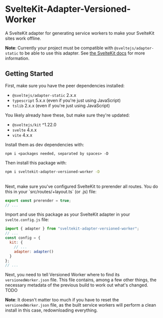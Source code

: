 # SvelteKit-Adapter-Versioned-Worker
A SvelteKit adapter for generating service workers to make your SvelteKit sites work offline.

**Note**: Currently your project must be compatible with `@sveltejs/adapter-static` to be able to use this adapter. See [the SvelteKit docs](https://kit.svelte.dev/docs/page-options#prerender) for more information.

## Getting Started
First, make sure you have the peer dependencies installed:
 * `@sveltejs/adapter-static` 2.x.x
 * `typescript` 5.x.x (even if you're just using JavaScript)
 * `tslib` 2.x.x (even if you're just using JavaScript)

You likely already have these, but make sure they're updated:
 * `@sveltejs/kit` ^1.22.0
 * `svelte` 4.x.x
 * `vite` 4.x.x

Install them as dev dependencies with:
```
npm i <packages needed, separated by spaces> -D
```

Then install this package with:
```bash
npm i sveltekit-adapter-versioned-worker -D
```

<br>
Next, make sure you've configured SvelteKit to prerender all routes. You do this in your `src/routes/+layout.ts` (or .js) file:

```ts
export const prerender = true;
// ...
```

Import and use this package as your SvelteKit adapter in your `svelte.config.js` file:

```js
import { adapter } from "sveltekit-adapter-versioned-worker";
// ...
const config = {
  kit: {
    // ...
    adapter: adapter()
  }
};
// ...
```

Next, you need to tell Versioned Worker where to find its `versionedWorker.json` file. This file contains, among a few other things, the necessary metadata of the previous build to work out what's changed. TODO

**Note**: It doesn't matter too much if you have to reset the `versionedWorker.json` file, as the built service workers will perform a clean install in this case, redownloading everything.